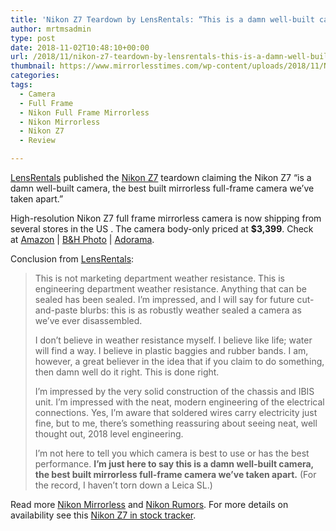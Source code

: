 ```yaml
---
title: 'Nikon Z7 Teardown by LensRentals: “This is a damn well-built camera”'
author: mrtmsadmin
type: post
date: 2018-11-02T10:48:10+00:00
url: /2018/11/nikon-z7-teardown-by-lensrentals-this-is-a-damn-well-built-camera/
thumbnail: https://www.mirrorlesstimes.com/wp-content/uploads/2018/11/Nikon-Z7-Teardown-by-LensRentals.jpg
categories:
tags:
  - Camera
  - Full Frame
  - Nikon Full Frame Mirrorless
  - Nikon Mirrorless
  - Nikon Z7
  - Review

---
```

<a class="ext-link" title="" href="https://www.lensrentals.com/blog/2018/10/teardown-of-the-nikon-z7-mirrorless-camera/" target="_blank" rel="noopener external nofollow">LensRentals</a> published the <a href="https://www.mirrorlesstimes.com/tags/nikon-z7/" target="_blank" rel="noopener">Nikon Z7</a> teardown claiming the Nikon Z7 “is a damn well-built camera, the best built mirrorless full-frame camera we’ve taken apart.”

High-resolution Nikon Z7 full frame mirrorless camera is now shipping from several stores in the US . The camera body-only priced at **$3,399**. Check at <a href="https://www.amazon.com/Nikon-FX-Format-Mirrorless-Camera-24-70mm/dp/B07GQT5743/?tag=daicamnew-20" target="_blank" rel="nofollow external noopener noreferrer" data-wpel-link="external" data-amzn-asin="B07GQT5743">Amazon</a> | <a href="https://www.bhphotovideo.com/c/search?InitialSearch=yes&N=0&Ntt=Nikon+Z7&Top+Nav-Search=&sts=ma&BI=20175&KBID=14249" target="_blank" rel="nofollow external noopener noreferrer" data-wpel-link="external">B&H Photo</a> | <a class="broken_link" href="https://adorama.evyy.net/c/63923/51926/1036?u=https%3A%2F%2Fwww.adorama.com%2Fl%2F%3Fsearchinfo%3DNikon%2BZ7" target="_blank" rel="nofollow external noopener noreferrer">Adorama</a>.<!--more-->

Conclusion from <a class="ext-link" title="" href="https://www.lensrentals.com/blog/2018/10/teardown-of-the-nikon-z7-mirrorless-camera/" target="_blank" rel="noopener external nofollow">LensRentals</a>:

> This is not marketing department weather resistance. This is engineering department weather resistance. Anything that can be sealed has been sealed. I’m impressed, and I will say for future cut-and-paste blurbs: this is as robustly weather sealed a camera as we’ve ever disassembled.
> 
> I don’t believe in weather resistance myself. I believe like life; water will find a way. I believe in plastic baggies and rubber bands. I am, however, a great believer in the idea that if you claim to do something, then damn well do it right. This is done right.
> 
> I’m impressed by the very solid construction of the chassis and IBIS unit. I’m impressed with the neat, modern engineering of the electrical connections. Yes, I’m aware that soldered wires carry electricity just fine, but to me, there’s something reassuring about seeing neat, well thought out, 2018 level engineering.
> 
> I’m not here to tell you which camera is best to use or has the best performance. **I’m just here to say this is a damn well-built camera, the best built mirrorless full-frame camera we’ve taken apart.** (For the record, I haven’t torn down a Leica SL.)

Read more [Nikon Mirrorless][1] and <a href="https://www.dailycameranews.com/tag/nikon-rumors/" target="_blank" rel="noopener">Nikon Rumors</a>. For more details on availability see this [Nikon Z7 in stock tracker][2].

 [1]: https://www.mirrorlesstimes.com/tags/nikon-mirrorless/
 [2]: https://www.dailycameranews.com/2018/09/nikon-z7-in-stock-availability-tracker/